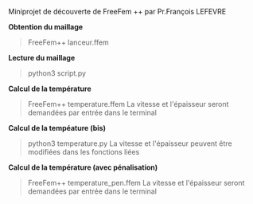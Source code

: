 Miniprojet de découverte de FreeFem ++ par Pr.François LEFEVRE

**Obtention du maillage**

> FreeFem++ lanceur.ffem

**Lecture du maillage**

> python3 script.py

**Calcul de la température**

> FreeFem++ temperature.ffem
La vitesse et l'épaisseur seront demandées par entrée dans le terminal

**Calcul de la tempéature (bis)**

> python3 temperature.py
La vitesse et l'épaisseur peuvent être modifiées dans les fonctions liées

**Calcul de la température (avec pénalisation)**

> FreeFem++ temperature_pen.ffem
La vitesse et l'épaisseur seront demandées par entrée dans le terminal
